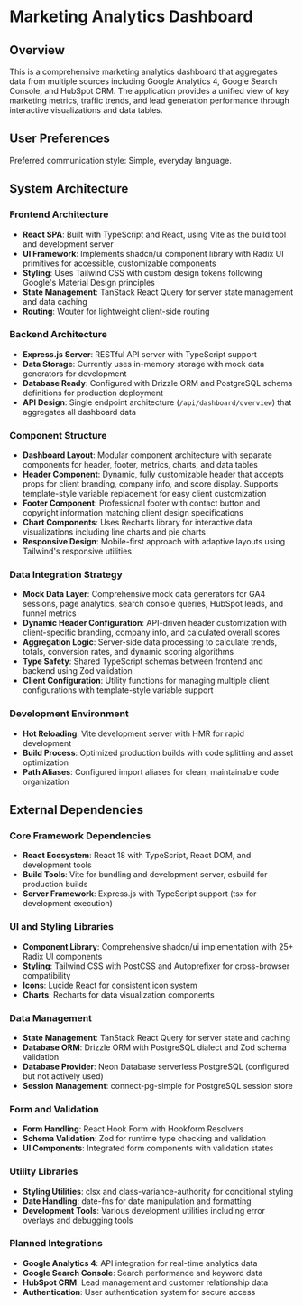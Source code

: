 # Marketing Analytics Dashboard

## Overview

This is a comprehensive marketing analytics dashboard that aggregates data from multiple sources including Google Analytics 4, Google Search Console, and HubSpot CRM. The application provides a unified view of key marketing metrics, traffic trends, and lead generation performance through interactive visualizations and data tables.

## User Preferences

Preferred communication style: Simple, everyday language.

## System Architecture

### Frontend Architecture
- **React SPA**: Built with TypeScript and React, using Vite as the build tool and development server
- **UI Framework**: Implements shadcn/ui component library with Radix UI primitives for accessible, customizable components
- **Styling**: Uses Tailwind CSS with custom design tokens following Google's Material Design principles
- **State Management**: TanStack React Query for server state management and data caching
- **Routing**: Wouter for lightweight client-side routing

### Backend Architecture
- **Express.js Server**: RESTful API server with TypeScript support
- **Data Storage**: Currently uses in-memory storage with mock data generators for development
- **Database Ready**: Configured with Drizzle ORM and PostgreSQL schema definitions for production deployment
- **API Design**: Single endpoint architecture (`/api/dashboard/overview`) that aggregates all dashboard data

### Component Structure
- **Dashboard Layout**: Modular component architecture with separate components for header, footer, metrics, charts, and data tables
- **Header Component**: Dynamic, fully customizable header that accepts props for client branding, company info, and score display. Supports template-style variable replacement for easy client customization
- **Footer Component**: Professional footer with contact button and copyright information matching client design specifications
- **Chart Components**: Uses Recharts library for interactive data visualizations including line charts and pie charts
- **Responsive Design**: Mobile-first approach with adaptive layouts using Tailwind's responsive utilities

### Data Integration Strategy
- **Mock Data Layer**: Comprehensive mock data generators for GA4 sessions, page analytics, search console queries, HubSpot leads, and funnel metrics
- **Dynamic Header Configuration**: API-driven header customization with client-specific branding, company info, and calculated overall scores
- **Aggregation Logic**: Server-side data processing to calculate trends, totals, conversion rates, and dynamic scoring algorithms
- **Type Safety**: Shared TypeScript schemas between frontend and backend using Zod validation
- **Client Configuration**: Utility functions for managing multiple client configurations with template-style variable support

### Development Environment
- **Hot Reloading**: Vite development server with HMR for rapid development
- **Build Process**: Optimized production builds with code splitting and asset optimization
- **Path Aliases**: Configured import aliases for clean, maintainable code organization

## External Dependencies

### Core Framework Dependencies
- **React Ecosystem**: React 18 with TypeScript, React DOM, and development tools
- **Build Tools**: Vite for bundling and development server, esbuild for production builds
- **Server Framework**: Express.js with TypeScript support (tsx for development execution)

### UI and Styling Libraries
- **Component Library**: Comprehensive shadcn/ui implementation with 25+ Radix UI components
- **Styling**: Tailwind CSS with PostCSS and Autoprefixer for cross-browser compatibility
- **Icons**: Lucide React for consistent icon system
- **Charts**: Recharts for data visualization components

### Data Management
- **State Management**: TanStack React Query for server state and caching
- **Database ORM**: Drizzle ORM with PostgreSQL dialect and Zod schema validation
- **Database Provider**: Neon Database serverless PostgreSQL (configured but not actively used)
- **Session Management**: connect-pg-simple for PostgreSQL session store

### Form and Validation
- **Form Handling**: React Hook Form with Hookform Resolvers
- **Schema Validation**: Zod for runtime type checking and validation
- **UI Components**: Integrated form components with validation states

### Utility Libraries
- **Styling Utilities**: clsx and class-variance-authority for conditional styling
- **Date Handling**: date-fns for date manipulation and formatting
- **Development Tools**: Various development utilities including error overlays and debugging tools

### Planned Integrations
- **Google Analytics 4**: API integration for real-time analytics data
- **Google Search Console**: Search performance and keyword data
- **HubSpot CRM**: Lead management and customer relationship data
- **Authentication**: User authentication system for secure access